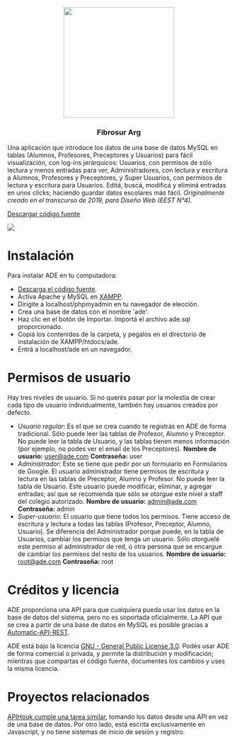 <p align="center">
    <img src="https://raw.githubusercontent.com/despediteerik/python-fibrosur/master/assets/logo.jpg" width="250">
</p>

<h3 align="center">Fibrosur Arg</h3>

Una aplicación que introduce los datos de una base de datos MySQL en tablas (Alumnos, Profesores, Preceptores y Usuarios) para fácil visualización, con log-ins jerárquicos: Usuarios, con permisos de sólo lectura y menos entradas para ver, Administradores, con lectura y escritura a Alumnos, Profesores y Preceptores, y Super Usuarios, con permisos de lectura y escritura para Usuarios. Editá, buscá, modificá y eliminá entradas en unos clicks; haciendo guardar datos escolares más fácil. *Originalmente creado en el transcurso de 2019, para Diseño Web (EEST N°4).*

[Descargar código fuente](https://github.com/despediteerik/ADE/archive/master.zip)

![](https://raw.githubusercontent.com/despediteerik/ADE/master/alumnos.png)

# Instalación
Para instalar ADE en tu computadora:

- [Descarga el código fuente](https://github.com/despediteerik/ADE/archive/master.zip).
- Activa Apache y MySQL en [XAMPP](https://www.apachefriends.org/es/index.html).
- Dirigite a localhost/phpmyadmin en tu navegador de elección.
- Crea una base de datos con el nombre 'ade'.
- Haz clic en el botón de Importar. Importá el archivo ade.sql proporcionado.
- Copiá los contenidos de la carpeta, y pegalos en el directorio de instalación de XAMPP/htdocs/ade.
- Entrá a localhost/ade en un navegador.

# Permisos de usuario
Hay tres niveles de usuario. Si no querés pasar por la molestia de crear cada tipo de usuario individualmente, también hay usuarios creados por defecto.
- *Usuario regular*: Es el que se crea cuando te registrás en ADE de forma tradicional. Sólo puede leer las tablas de Profesor, Alumno y Preceptor. No puede leer la tabla de Usuario, y las tablas tienen menos información (por ejemplo, no podes ver el email de los Preceptores). **Nombre de usuario:** user@ade.com **Contraseña:** user
- *Administrador:* Este se tiene que pedir por un formulario en Formularios de Google. El usuario administrador tiene permisos de escritura y lectura en las tablas de Preceptor, Alumno y Profesor. No puede leer la tabla de Usuario. Este usuario puede modificar, eliminar, y agregar entradas; así que se recomienda que sólo se otorgue este nivel a staff del colegio autorizado. **Nombre de usuario:** admin@ade.com **Contraseña:** admin
- *Super-usuario:* El usuario que tiene todos los permisos. Tiene acceso de escritura y lectura a todas las tablas (Profesor, Preceptor, Alumno, Usuario). Se diferencia del Administrador porque puede, en la tabla de Usuarios, cambiar los permisos que tenga un usuario. Sólo otorguelé este permiso al administrador de red, ú otra persona que se encargue de cambiar los permisos del resto de los usuarios. **Nombre de usuario:** root@ade.com **Contraseña:** root

# Créditos y licencia
ADE proporciona una API para que cualquiera pueda usar los datos en la base de datos del sistema, pero no es soportada oficialmente. La API que se crea a partir de una base de datos en MySQL es posible gracias a [Automatic-API-REST](https://github.com/GeekyTheory/Automatic-API-REST).

ADE está bajo la licencia [GNU - General Public License 3.0](https://github.com/despediteerik/ADE/blob/master/LICENSE). Podés usar ADE de forma comercial o privada, y permite la distribución y modificación; mientras que compartas el código fuente, documentes los cambios  y uses la misma licencia.

# Proyectos relacionados
[APIHook cumple una tarea similar](https://github.com/despediteerik/trinomio-api), tomando los datos desde una API en vez de una base de datos. Por otro lado, está escrita exclusivamente en Javascript, y no tiene sistemas de inicio de sesión y registro.
